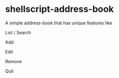 # shellscript-address-book
A simple address-book that has unique features like 

List / Search

Add

Edit

Remove

Quit
